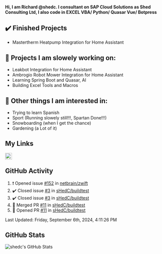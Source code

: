 #### Hi, I am Richard @shedc. I consultant on SAP Cloud Solutions as Shed Consulting Ltd, I also code in EXCEL VBA/ Python/ Quasar Vue/ Botpress

## ✔️ Finished Projects
- Mastertherm Heatpump Integration for Home Assistant

## 👋 Projects I am slowely working on:
- Leakbot Integration for Home Assistant
- Ambrogio Robot Mower Integration for Home Assistant
- Learning Spring Boot and Quasar, AI
- Building Excel Tools and Macros

## 👀 Other things I am interested in:
- Trying to learn Spanish
- Sport (Running slowely still!!!, Spartan Done!!!)
- Snowboarding (when I get the chance)
- Gardening (a Lot of it)

## My Links
[<img align="left" alt="shedc | LinkedIn" width="22px" src="https://cdn.jsdelivr.net/npm/simple-icons@v3/icons/linkedin.svg" />][linkedin]

<br/>

## GitHub Activity
<!--RECENT_ACTIVITY:start-->
1. ❗️ Opened issue [#152](https://github.com/netbrain/zwift/issues/152) in [netbrain/zwift](https://github.com/netbrain/zwift)
2. ✔️ Closed issue [#3](https://github.com/sHedC/buildtest/issues/3) in [sHedC/buildtest](https://github.com/sHedC/buildtest)
3. ✔️ Closed issue [#3](https://github.com/sHedC/buildtest/issues/3) in [sHedC/buildtest](https://github.com/sHedC/buildtest)
4. 🎉 Merged PR [#11](https://github.com/sHedC/buildtest/pull/11) in [sHedC/buildtest](https://github.com/sHedC/buildtest)
5. 💪 Opened PR [#11](https://github.com/sHedC/buildtest/pull/11) in [sHedC/buildtest](https://github.com/sHedC/buildtest)
<!--RECENT_ACTIVITY:end-->
<!--RECENT_ACTIVITY:last_update-->
Last Updated: Friday, September 6th, 2024, 4:11:26 PM
<!--RECENT_ACTIVITY:last_update_end-->

## GitHub Stats
<img align="left" alt="shedc's GitHub Stats" src="https://github-readme-stats.vercel.app/api?username=shedc&show_icons=true&hide_title=true" />

[linkedin]: https://www.linkedin.com/in/richard-holmes-3314251/
